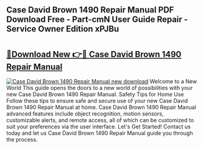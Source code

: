 ## Case David Brown 1490 Repair Manual PDF Download Free - Part-cmN User Guide Repair - Service Owner Edition xPJBu

# <h2><a href="http://bc62156.oget.top/?id=Case+David+Brown+1490+Repair+Manual">🔗Download New 👉🔴 Case David Brown 1490 Repair Manual</a></h2>

[![Case David Brown 1490 Repair Manual new download](https://i.imgur.com/5g1atiW.png)](http://bc62156.oget.top/?id=Case+David+Brown+1490+Repair+Manual)
Welcome to a New World This guide opens the doors to a new world of possibilities with your new Case David Brown 1490 Repair Manual. Safety Tips for Home Use Follow these tips to ensure safe and secure use of your new Case David Brown 1490 Repair Manual at home. Case David Brown 1490 Repair Manual advanced features include object recognition, motion sensors, customizable alerts, and remote access, all of which can be customized to suit your preferences via the user interface. Let's Get Started! Contact us today and let us Case David Brown 1490 Repair Manual guide you through the process.
